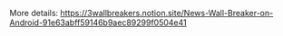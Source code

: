 More details: https://3wallbreakers.notion.site/News-Wall-Breaker-on-Android-91e63abff59146b9aec89299f0504e41
